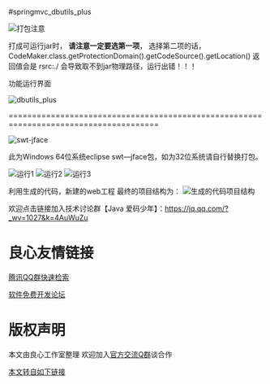 #springmvc_dbutils_plus

   
![打包注意](https://git.oschina.net/uploads/images/2017/0925/150741_a72ed6be_722815.png "打包注意")

打成可运行jar时， **请注意一定要选第一项**，
选择第二项的话，CodeMaker.class.getProtectionDomain().getCodeSource().getLocation() 返回值会是 rsrc:./ 
会导致取不到jar物理路径，运行出错！！！


  功能运行界面

   ![dbutils_plus](https://git.oschina.net/uploads/images/2017/0505/155958_5cd96164_722815.png "优化后的界面")


  ======================================================================================

 ![swt-jface](https://git.oschina.net/uploads/images/2017/0504/163524_e6950195_722815.png "swt-jface")

此为Windows 64位系统eclipse swt—jface包，如为32位系统请自行替换打包。

![运行1](https://git.oschina.net/uploads/images/2017/0503/200442_1d8d3b80_722815.png "运行1")
![运行2](https://git.oschina.net/uploads/images/2017/0503/200502_11e98d2d_722815.png "运行2")
![运行3](https://git.oschina.net/uploads/images/2017/0503/200521_e9ab53e6_722815.png "运行3")

利用生成的代码，新建的web工程
最终的项目结构为：
![生成的代码项目结构](https://git.oschina.net/uploads/images/2017/0503/203842_babb61df_722815.png "生成的代码项目结构")

欢迎点击链接加入技术讨论群【Java 爱码少年】：https://jq.qq.com/?_wv=1027&k=4AuWuZu


 # 良心友情链接

[腾讯QQ群快速检索](http://u.720life.cn/s/8cf73f7c)

[软件免费开发论坛](http://u.720life.cn/s/bbb01dc0)

# 版权声明 

本文由良心工作室整理 欢迎加入[官方交流Q群](https://u.720life.cn/s/f2316816)谈合作

[本文转自如下链接](http://u.720life.cn/g/2e71d0f0a5c601172267ba20d3a43c6ea9b1af3b051970c7559c798de7e2b44c21c4cdb8eb64861f38151e1216d330048d4081950752555df1ad44dc72b5074504b7de129152a6f77ffa3711a84f747e)